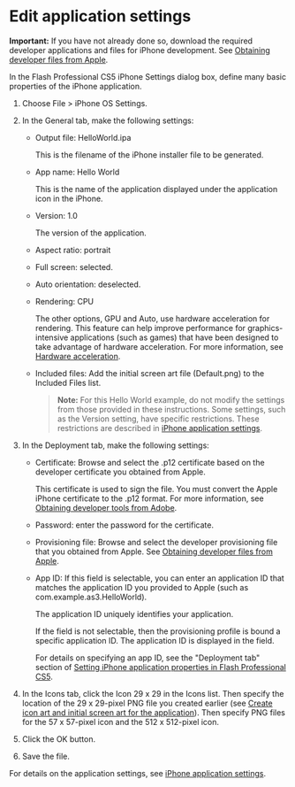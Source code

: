 # Edit application settings

**Important:** If you have not already done so, download the required developer
applications and files for iPhone development. See
[Obtaining developer files from Apple](../obtaining-developer-files-from-apple/index.md).

In the Flash Professional CS5 iPhone Settings dialog box, define many basic
properties of the iPhone application.

1.  Choose File \> iPhone OS Settings.

2.  In the General tab, make the following settings:

    - Output file: HelloWorld.ipa

      This is the filename of the iPhone installer file to be generated.

    - App name: Hello World

      This is the name of the application displayed under the application icon
      in the iPhone.

    - Version: 1.0

      The version of the application.

    - Aspect ratio: portrait

    - Full screen: selected.

    - Auto orientation: deselected.

    - Rendering: CPU

      The other options, GPU and Auto, use hardware acceleration for rendering.
      This feature can help improve performance for graphics-intensive
      applications (such as games) that have been designed to take advantage of
      hardware acceleration. For more information, see
      [Hardware acceleration](../../iphone-application-design-considerations/hardware-acceleration.md).

    - Included files: Add the initial screen art file (Default.png) to the
      Included Files list.

      > **Note:** For this Hello World example, do not modify the settings from
      > those provided in these instructions. Some settings, such as the Version
      > setting, have specific restrictions. These restrictions are described in
      > [iPhone application settings](../../compiling-and-debugging-iphone-applications/iphone-application-settings/index.md).

3.  In the Deployment tab, make the following settings:

    - Certificate: Browse and select the .p12 certificate based on the developer
      certificate you obtained from Apple.

      This certificate is used to sign the file. You must convert the Apple
      iPhone certificate to the .p12 format. For more information, see
      [Obtaining developer tools from Adobe](../obtaining-developer-tools-from-adobe.md).

    - Password: enter the password for the certificate.

    - Provisioning file: Browse and select the developer provisioning file that
      you obtained from Apple. See
      [Obtaining developer files from Apple](../obtaining-developer-files-from-apple/index.md).

    - App ID: If this field is selectable, you can enter an application ID that
      matches the application ID you provided to Apple (such as
      com.example.as3.HelloWorld).

      The application ID uniquely identifies your application.

      If the field is not selectable, then the provisioning profile is bound a
      specific application ID. The application ID is displayed in the field.

      For details on specifying an app ID, see the "Deployment tab" section of
      [Setting iPhone application properties in Flash Professional CS5](../../compiling-and-debugging-iphone-applications/iphone-application-settings/setting-iphone-application-properties-in-flash-professional-cs5.md).

4.  In the Icons tab, click the Icon 29 x 29 in the Icons list. Then specify the
    location of the 29 x 29-pixel PNG file you created earlier (see
    [Create icon art and initial screen art for the application](./create-icon-art-and-initial-screen-art-for-the-application.md)).
    Then specify PNG files for the 57 x 57-pixel icon and the 512 x 512-pixel
    icon.

5.  Click the OK button.

6.  Save the file.

For details on the application settings, see
[iPhone application settings](../../compiling-and-debugging-iphone-applications/iphone-application-settings/index.md).
